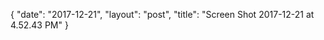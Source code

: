 {
   "date": "2017-12-21",
   "layout": "post",
   "title": "Screen Shot 2017-12-21 at 4.52.43 PM"
}

